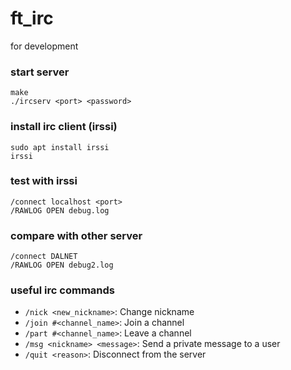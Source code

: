 # ft_irc
for development

### start server
```
make
./ircserv <port> <password>
```

### install irc client (irssi)
```
sudo apt install irssi
irssi
```

### test with irssi
```
/connect localhost <port>
/RAWLOG OPEN debug.log
```

### compare with other server
```
/connect DALNET
/RAWLOG OPEN debug2.log
```

### useful irc commands
- `/nick <new_nickname>`: Change nickname
- `/join #<channel_name>`: Join a channel
- `/part #<channel_name>`: Leave a channel
- `/msg <nickname> <message>`: Send a private message to a user
- `/quit <reason>`: Disconnect from the server

